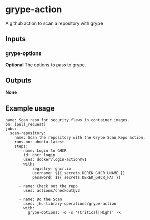 # grype-action
A github action to scan a repository with grype

## Inputs
### grype-options
**Optional** The options to pass to grype.

## Outputs
**None**

## Example usage

```
name: Scan repo for security flaws in container images.
on: [pull_request]
jobs:
  scan-repository:
    name: Scan the repository with the Grype Scan Repo action.
    runs-on: ubuntu-latest
    steps:
      - name: Login to GHCR
        id: ghcr_login
        uses: docker/login-action@v1
        with:
            registry: ghcr.io
            username: ${{ secrets.DEREK_GHCR_UNAME }}
            password: ${{ secrets.DEREK_GHCR_PAT }}

      - name: Check out the repo
        uses: actions/checkout@v2

      - name: Do the Scan
        uses: jhu-library-operations/grype-action
        with: 
          grype-options: -o -s '(Critical|High)' -k
```
